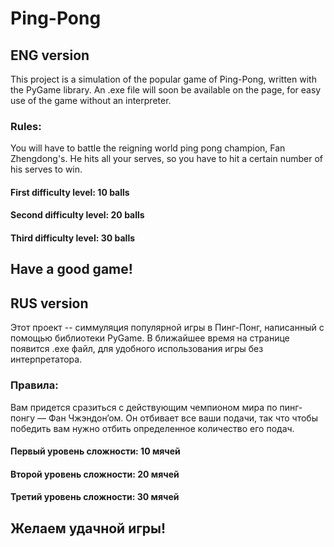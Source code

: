 # Ping-Pong
## ENG version

This project is a simulation of the popular game of Ping-Pong, written with the PyGame library. An .exe file will soon be available on the page, for easy use of the game without an interpreter.

### Rules:
You will have to battle the reigning world ping pong champion, Fan Zhengdong's. 
He hits all your serves, so you have to hit a certain number of his serves to win.

#### First difficulty level: 10 balls
#### Second difficulty level: 20 balls
#### Third difficulty level: 30 balls

## Have a good game!

## RUS version

Этот проект -- симмуляция популярной игры в Пинг-Понг, написанный с помощью библиотеки PyGame. В ближайшее время на странице появится .exe файл, для удобного использования игры без интерпретатора.

### Правила:
Вам придется сразиться с действующим чемпионом мира по пинг-понгу — Фан Чжэндон’ом. 
Он отбивает все ваши подачи, так что чтобы победить вам нужно отбить определенное количество его подач.

#### Первый уровень сложности: 10 мячей
#### Второй уровень сложности: 20 мячей
#### Третий уровень сложности: 30 мячей

## Желаем удачной игры!
